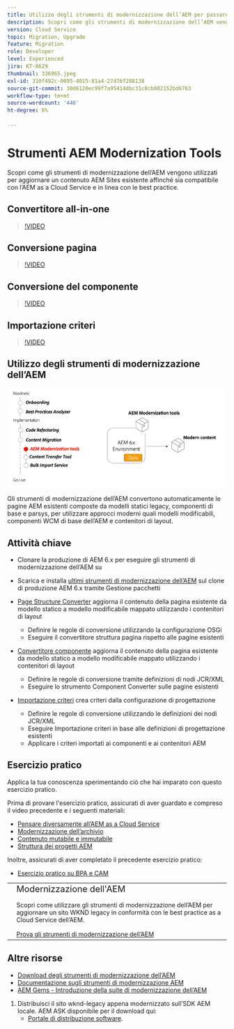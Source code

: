 ```yaml
---
title: Utilizzo degli strumenti di modernizzazione dell’AEM per passare all’AEM as a Cloud Service
description: Scopri come gli strumenti di modernizzazione dell’AEM vengono utilizzati per aggiornare un progetto AEM esistente e i contenuti affinché siano compatibili con l’AEM as a Cloud Service.
version: Cloud Service
topic: Migration, Upgrade
feature: Migration
role: Developer
level: Experienced
jira: KT-8629
thumbnail: 336965.jpeg
exl-id: 310f492c-0095-4015-81a4-27d76f288138
source-git-commit: 30d6120ec99f7a95414dbc31c0cb002152bd6763
workflow-type: tm+mt
source-wordcount: '446'
ht-degree: 6%

---
```



# Strumenti AEM Modernization Tools

Scopri come gli strumenti di modernizzazione dell’AEM vengono utilizzati per aggiornare un contenuto AEM Sites esistente affinché sia compatibile con l’AEM as a Cloud Service e in linea con le best practice.

## Convertitore all-in-one

>[!VIDEO](https://video.tv.adobe.com/v/338802?quality=12&learn=on)

## Conversione pagina

>[!VIDEO](https://video.tv.adobe.com/v/338799?quality=12&learn=on)

## Conversione del componente

>[!VIDEO](https://video.tv.adobe.com/v/338788?quality=12&learn=on)

## Importazione criteri

>[!VIDEO](https://video.tv.adobe.com/v/338797?quality=12&learn=on)

## Utilizzo degli strumenti di modernizzazione dell’AEM

![Ciclo di vita degli strumenti di modernizzazione AEM](./assets/aem-modernization-tools.png)

Gli strumenti di modernizzazione dell’AEM convertono automaticamente le pagine AEM esistenti composte da modelli statici legacy, componenti di base e parsys, per utilizzare approcci moderni quali modelli modificabili, componenti WCM di base dell’AEM e contenitori di layout.

## Attività chiave

+ Clonare la produzione di AEM 6.x per eseguire gli strumenti di modernizzazione dell’AEM su
+ Scarica e installa [ultimi strumenti di modernizzazione dell’AEM](https://github.com/adobe/aem-modernize-tools/releases/latest) sul clone di produzione AEM 6.x tramite Gestione pacchetti

+ [Page Structure Converter](https://opensource.adobe.com/aem-modernize-tools/pages/structure/about.html) aggiorna il contenuto della pagina esistente da modello statico a modello modificabile mappato utilizzando i contenitori di layout
   + Definire le regole di conversione utilizzando la configurazione OSGi
   + Eseguire il convertitore struttura pagina rispetto alle pagine esistenti

+ [Convertitore componente](https://opensource.adobe.com/aem-modernize-tools/pages/component/about.html) aggiorna il contenuto della pagina esistente da modello statico a modello modificabile mappato utilizzando i contenitori di layout
   + Definire le regole di conversione tramite definizioni di nodi JCR/XML
   + Eseguire lo strumento Component Converter sulle pagine esistenti

+ [Importazione criteri](https://opensource.adobe.com/aem-modernize-tools/pages/policy/about.html) crea criteri dalla configurazione di progettazione
   + Definire le regole di conversione utilizzando le definizioni dei nodi JCR/XML
   + Eseguire Importazione criteri in base alle definizioni di progettazione esistenti
   + Applicare i criteri importati ai componenti e ai contenitori AEM

## Esercizio pratico

Applica la tua conoscenza sperimentando ciò che hai imparato con questo esercizio pratico.

Prima di provare l&#39;esercizio pratico, assicurati di aver guardato e compreso il video precedente e i seguenti materiali:

+ [Pensare diversamente all’AEM as a Cloud Service](./introduction.md)
+ [Modernizzazione dell’archivio](./repository-modernization.md)
+ [Contenuto mutabile e immutabile](../../developing/basics/mutable-immutable.md)
+ [Struttura dei progetti AEM](https://experienceleague.adobe.com/docs/experience-manager-cloud-service/implementing/developing/aem-project-content-package-structure.html?lang=it)

Inoltre, assicurati di aver completato il precedente esercizio pratico:

+ [Esercizio pratico su BPA e CAM](./bpa-and-cam.md#hands-on-exercise)

<table style="border-width:0">
    <tr>
        <td style="width:150px">
            <a  rel="noreferrer"
                target="_blank"
                href="https://github.com/adobe/aem-cloud-engineering-video-series-exercises/tree/session2-migration#bootcamp---session-2-migration-methodology"><img alt="Esercitazione pratica archivio GitHub" src="./assets/github.png"/>
            </a>        
        </td>
        <td style="width:100%;margin-bottom:1rem;">
            <div style="font-size:1.25rem;font-weight:400;">Modernizzazione dell'AEM</div>
            <p style="margin:1rem 0">
                Scopri come utilizzare gli strumenti di modernizzazione dell’AEM per aggiornare un sito WKND legacy in conformità con le best practice as a Cloud Service dell’AEM.
            </p>
            <a  rel="noreferrer"
                target="_blank"
                href="https://github.com/adobe/aem-cloud-engineering-video-series-exercises/tree/session2-migration#bootcamp---session-2-migration-methodology" class="spectrum-Button spectrum-Button--primary spectrum-Button--sizeM">
                <span class="spectrum-Button-label has-no-wrap has-text-weight-bold">Prova gli strumenti di modernizzazione dell’AEM</span>
            </a>
        </td>
    </tr>
</table>

## Altre risorse

+ [Download degli strumenti di modernizzazione dell’AEM](https://github.com/adobe/aem-modernize-tools/releases/latest)
+ [Documentazione sugli strumenti di modernizzazione AEM](https://opensource.adobe.com/aem-modernize-tools/)
+ [AEM Gems - Introduzione della suite di modernizzazione dell’AEM](https://helpx.adobe.com/experience-manager/kt/eseminars/gems/Introducing-the-AEM-Modernization-Suite.html)

1. Distribuisci il sito wknd-legacy appena modernizzato sull’SDK AEM locale. AEM ASK disponibile per il download qui:
   + [Portale di distribuzione software](https://experience.adobe.com/#/downloads/content/software-distribution/en/general.html).
